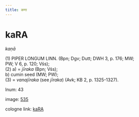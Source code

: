 ```yaml
---
title: कणा
---
```


# kaRA

<i>kaṇā</i>  <div n="P" />(1) <bot>PIPER LONGUM LINN.</bot> (Bpn; Dgv; Dutt; DWH 3, p. 176; MW; <div n="lb" />PW; V 6, p. 120; Vśs); <div n="P" />(2) a) = <i>jīraka</i> (Bpn; Vśs); <div n="lb" />b) cumin seed (MW; PW); <div n="P" />(3) = <i>vanajīraka</i> (see <i>jīraka</i>) (Avk; KB 2, p. 1325-1327).

lnum: 43

image: [535](https://www.sanskrit-lexicon.uni-koeln.de/scans/csl-apidev/servepdf.php?dict=snp&page=535)

cologne link: [kaRA](https://sanskrit-lexicon.uni-koeln.de/scans/csl-apidev/getword.php?dict=snp&key=kaRA)

